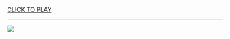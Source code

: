 
<a href="https://premium76.site?title=secret_unblocked_game_sites&ref=13M">CLICK TO PLAY</a></h3>
<hr>

<a href="https://premium76.site?title=secret_unblocked_game_sites&ref=13M"><img src="https://clearcache.store/games.png"></a>


